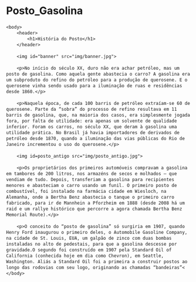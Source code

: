 # Posto_Gasolina

<!DOCTYPE html>
<html lang="pt-BR">
	<head>
		<meta charset="UTF=8">
		<title>Auto Posto Original | Sobre nosso combústivel</title>	
		<link rel="stylesheet" href="style.css">	
	</head>

	<body>
		<header>
			<h1>História do Posto</h1>
		</header>

		<img id="banner" src="img/banner.jpg">

		<p>No início do século XX, duro não era achar petróleo, mas um posto de gasolina. Como aquela gente abastecia o carro? A gasolina era um subproduto do refino do petróleo para a produção de querosene. E o querosene vinha sendo usado para a iluminação de ruas e residências desde 1860.</p>

        <p>Naquela época, de cada 100 barris de petróleo extraíam-se 60 de querosene. Parte da “sobra” do processo de refino resultava em 11 barris de gasolina, que, na maioria dos casos, era simplesmente jogada fora, por falta de utilidade: era apenas um solvente de qualidade inferior. Foram os carros, no século XX, que deram à gasolina uma utilidade prática. No Brasil já havia importadores de derivados de petróleo desde 1870, quando a iluminação das vias públicas do Rio de Janeiro incrementou o uso do querosene.</p>

        <img id=posto_antigo src="img/posto_antigo.jpg">

        <p>Os proprietários dos primeiros automóveis compravam a gasolina em tambores de 200 litros, nos armazéns de secos e molhados – que vendiam de tudo. Depois, transferiam a gasolina para recipientes menores e abasteciam o carro usando um funil. O primeiro posto de combustível, foi instalado na farmácia cidade em Wiesloch, na Alemanha, onde a Bertha Benz abastecia o tanque o primeiro carro fabricado, para ir de Mannhein a Pforzheim em 1888 (desde 2008 há um raid e um rallye histórico que percorre a agora chamada Bertha Benz Memorial Route).</p>

		<p>O conceito do “posto de gasolina” só surgiria em 1907, quando Henry Ford inaugurou o primeiro deles, o Automobile Gasoline Company, na cidade de St. Louis, EUA, um galpão de zinco com duas bombas instaladas no alto de pedestais, para que a gasolina descesse por gravidade.O segundo foi construído em 1907 pela Standard Oil of California (conhecida hoje em dia como Chevron), em Seattle, Washington. Aliás a Standard Oil foi a primeira a construir postos ao longo das rodovias com seu logo, originando as chamadas “bandeiras”<
	</body>

</html>
